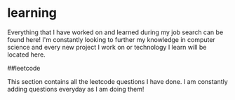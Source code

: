 # learning

Everything that I have worked on and learned during my job search can be found here! I'm constantly looking to further my knowledge in computer science and every new project I work on or technology I learn will be located here.

##leetcode

This section contains all the leetcode questions I have done. I am constantly adding questions everyday as I am doing them!
